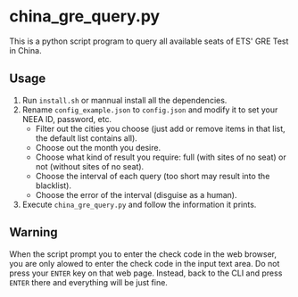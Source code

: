 # china_gre_query.py

This is a python script program to query all available seats of ETS' GRE Test in China.

## Usage

1. Run `install.sh` or mannual install all the dependencies.
2. Rename `config_example.json` to `config.json` and modify it to set your NEEA ID, password, etc.
    - Filter out the cities you choose (just add or remove items in that list, the default list contains all).
    - Choose out the month you desire.
    - Choose what kind of result you require: full (with sites of no seat) or not (without sites of no seat).
    - Choose the interval of each query (too short may result into the blacklist).
    - Choose the error of the interval (disguise as a human).
3. Execute `china_gre_query.py` and follow the information it prints.

## Warning

When the script prompt you to enter the check code in the web browser, you are only alowed to
enter the check code in the input text area. Do not press your `ENTER` key on that web page.
Instead, back to the CLI and press `ENTER` there and everything will be just fine.

